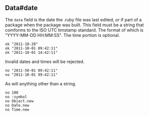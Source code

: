 ## Data#date

The `date` field is the date the .ruby file was last edited, or if
part of a package when the package was built. This field
must be a string that comforms to the ISO UTC timstamp standard.
The format of which is "YYYY-MM-DD HH:MM:SS". The time portion is
optional.

    ok "2011-10-20"
    ok "2011-10-01 09:42:11"
    ok "2011-10-01 14:42:11"

Invalid dates and times will be rejected.

    no "2011-50-01 09:42:11"
    no "2011-10-01 99:42:11"

As will anything other than a string.

    no 100
    no :symbol
    no Object.new
    no Date.new
    no Time.new

